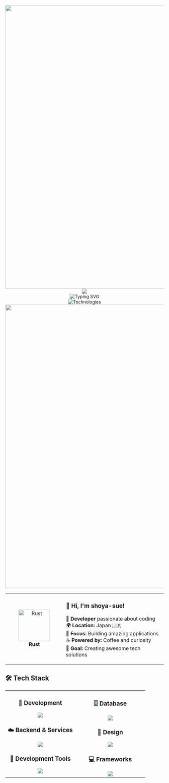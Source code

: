<div align="center">
    <img src="https://user-images.githubusercontent.com/74038190/212284100-561aa473-3905-4a80-b561-0d28506553ee.gif" width="900">
</div>

<div align="center">
    <img src="https://capsule-render.vercel.app/api?type=waving&color=gradient&customColorList=0,2,2,5,30&height=150&section=header&animation=twinkling" />
</div>

<div align="center">
    <img src="https://readme-typing-svg.herokuapp.com?font=Fira+Code&size=32&duration=2800&pause=2000&color=A9FEF7&center=true&vCenter=true&width=600&lines=Hey+there!+I'm+shoya-sue+%F0%9F%91%8B;Developer+%F0%9F%9A%80;Tech+Enthusiast+%E2%9C%A8;Always+Learning+New+Things+%F0%9F%93%9A" alt="Typing SVG" />
</div>

<div align="center">
    <img src="https://readme-typing-svg.herokuapp.com?font=Fira+Code&size=24&duration=3000&pause=1000&color=F7A943&center=true&vCenter=true&width=435&lines=Rust+Developer;TypeScript+Engineer;PHP+Programmer" alt="Technologies" />
</div>

<div align="center">
    <img src="https://user-images.githubusercontent.com/74038190/212284100-561aa473-3905-4a80-b561-0d28506553ee.gif" width="900">
</div>

<table align="center">
<tr>
<td width="200" align="center">
<img src="https://skillicons.dev/icons?i=rust" width="100" height="100" alt="Rust" />
<br><strong>Rust</strong>
</td>
<td width="400" align="left">

### 👋 **Hi, I'm shoya-sue!**
🚀 **Developer** passionate about coding  
🌍 **Location:** Japan 🇯🇵  
💼 **Focus:** Building amazing applications  
☕ **Powered by:** Coffee and curiosity  
🎯 **Goal:** Creating awesome tech solutions  

</td>
</tr>
</table>

## 🛠️ **Tech Stack**

<table align="center">
<tr>
<td width="50%" align="center" valign="top">

### 📱  **Development**
<img src="https://skillicons.dev/icons?i=rust,typescript,javascript,php,html,css" />

### ☁️  **Backend & Services**
<img src="https://skillicons.dev/icons?i=aws,express,supabase" />

### 🔧  **Development Tools**
<img src="https://skillicons.dev/icons?i=vscode,github" />

</td>
<td width="50%" align="center" valign="top">

### 🗄️  **Database**
<img src="https://skillicons.dev/icons?i=postgresql,mysql" />

### 🎨  **Design**
<img src="https://skillicons.dev/icons?i=figma" />

### 💻  **Frameworks**
<img src="https://skillicons.dev/icons?i=tauri,react,vue,nodejs,laravel" />

</td>
</tr>
</table>

